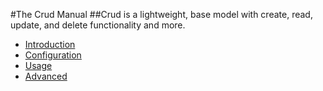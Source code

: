 #The Crud Manual
##Crud is a lightweight, base model with create, read, update, and delete functionality and more.

* [Introduction](/manuals/crud/introduction)
* [Configuration](/manuals/crud/configuration)
* [Usage](/manuals/crud/usage)
* [Advanced](/manuals/crud/advanced)
